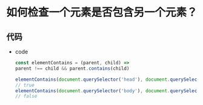 # 如何检查一个元素是否包含另一个元素？

## 代码

+ code

  ```js
  const elementContains = (parent, child) =>
  parent !== child && parent.contains(child)

  elementContains(document.querySelector('head'), document.querySelector('title'))
  // true
  elementContains(document.querySelector('body'), document.querySelector('body'))
  // false
  ```
